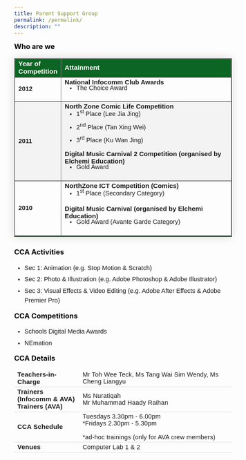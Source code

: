 ```yaml
---
title: Parent Support Group
permalink: /permalink/
description: ""
---
```


<h3 style="margin-top:10px;font-weight: bold;color:#000000">Who are we</h3>

<table style="border-collapse: collapse;margin: 25px 0;margin-top:5px;font-family: sans-serif;box-shadow: 0 0 20px rgba(0, 0, 0, 0.15);width:100%" border="1">
	
<thead style="background-color:#0C6523; font-weight: bold; font-size: 15.5px;">
	<tr>
			<td style="text-align:left;color:white;font-family:sans-serif;width:17%;">Year of <br>Competition</td>
			<td style="text-align:left;color:white;font-family:sans-serif;">Attainment</td>
		</tr>
	</thead>
	
<tbody>

<tr>
<td><strong style="font-family:sans-serif;font-size:14.5px;">2012</strong></td>
	<td><strong style="font-family:sans-serif;font-size:15px;">National Infocomm Club Awards</strong>
		<ul style="margin-top:-5px;">
			<li style="font-size:14.5px;margin-bottom:5px;font-family:sans-serif;line-height:1.5;">The Choice Award</li>
		</ul>
	</td>
</tr>
	
<tr style="background-color: #f3f3f3;">
<td><strong style="font-family:sans-serif;font-size:14.5px;">2011</strong></td>
	<td><strong style="font-family:sans-serif;font-size:15px;">North Zone Comic Life Competition</strong>
		<ul style="margin-top:-5px;">
			<li style="font-size:14.5px;margin-bottom:5px;font-family:sans-serif;line-height:1.5;">1<sup style="font-family:sans-serif;">st</sup> Place (Lee Jia Jing)</li>
         <li style="font-size:14.5px;margin-bottom:5px;font-family:sans-serif;line-height:1.5;">2<sup style="font-family:sans-serif;">nd</sup> Place (Tan Xing Wei)</li>
			<li style="font-size:14.5px;margin-bottom:-5px;font-family:sans-serif;line-height:1.5;">3<sup style="font-family:sans-serif;">rd</sup> Place (Ku Wan Jing)</li>
		</ul>
		<strong style="font-family:sans-serif;font-size:15px;">Digital Music Carnival 2 Competition (organised by Elchemi Education)</strong>
		<ul style="margin-top:-5px;">
			<li style="font-size:14.5px;margin-bottom:5px;font-family:sans-serif;line-height:1.5;">Gold Award</li>
		</ul>
	</td>
</tr>
	
<tr style="border-bottom: 2px solid #0C6523;">
<td><strong style="font-family:sans-serif;font-size:14.5px;">2010</strong></td>
	<td><strong style="font-family:sans-serif;font-size:15px;">NorthZone ICT Competition (Comics)</strong>
		<ul style="margin-top:-5px;">
			<li style="font-size:14.5px;margin-bottom:5px;font-family:sans-serif;line-height:1.5;">1<sup style="font-family:sans-serif;">st</sup> Place (Secondary Category)</li>
		</ul>
		<strong style="font-family:sans-serif;font-size:15px;">Digital Music Carnival (organised by Elchemi Education)</strong>
		<ul style="margin-top:-5px;">
			<li style="font-size:14.5px;margin-bottom:5px;font-family:sans-serif;line-height:1.5;">Gold Award (Avante Garde Category)</li>
		</ul>
	</td>
</tr>

</tbody>
</table>

<h3 style="margin-top:10px;font-weight: bold;color:#000000">CCA Activities</h3>

<ul style="margin-top:5px">
	<li style="font-size:14.5px; line-height:1.5 ;margin-top:5px; font-family:sans-serif;"> Sec 1: Animation (e.g. Stop Motion &amp; Scratch)</li>
<li style="font-size:14.5px; line-height:1.5 ;margin-top:5px; font-family:sans-serif;"> Sec 2: Photo &amp; Illustration (e.g. Adobe Photoshop &amp; Adobe Illustrator)</li>
<li style="font-size:14.5px; line-height:1.5 ;margin-top:5px; font-family:sans-serif;"> Sec 3: Visual Effects &amp; Video Editing (e.g. Adobe After Effects &amp; Adobe Premier Pro)</li>
	</ul>

<h3 style="margin-top:10px;font-weight: bold;color:#000000">CCA Competitions</h3>

<ul style="margin-top:5px">
	<li style="font-size:14.5px; line-height:1.5 ;margin-top:5px; font-family:sans-serif;"> Schools Digital Media Awards</li>
<li style="font-size:14.5px; line-height:1.5 ;margin-top:5px; font-family:sans-serif;"> NEmation</li>
	</ul>

<h3 style="margin-top:10px;font-weight: bold;color:#000000">CCA Details</h3>

<table style="width:100%;margin-top:5px;border-collapse: collapse;border: none;">
	<tbody style="border: none;">
<tr>
			<td style="font-weight: bold; font-size: 15px; border-bottom: 1px solid #dddddd;width:30%;font-family:sans-serif;letter-spacing:0.2px">Teachers-in-Charge</td>
			<td style="font-size: 14.5px; border-bottom: 1px solid #dddddd;font-family:sans-serif;letter-spacing:0.2px">Mr Toh Wee Teck, Ms Tang Wai Sim Wendy, Ms Cheng Liangyu</td>
		</tr>
		
<tr>
			<td style="font-weight: bold; font-size: 15px; border-bottom: 1px solid #dddddd;width:30%;font-family:sans-serif;letter-spacing:0.2px">Trainers (Infocomm &amp; AVA)<br>
Trainers (AVA)
</td>
			<td style="font-size: 14.5px; border-bottom: 1px solid #dddddd;font-family:sans-serif;letter-spacing:0.2px">Ms Nuratiqah<br> Mr Muhammad Haady Raihan </td>
		</tr>

<tr>
			<td style="font-weight: bold; font-size: 15px; border-bottom: 1px solid #dddddd;width:30%;font-family:sans-serif;letter-spacing:0.2px">CCA Schedule</td>
			<td style="font-size: 14.5px; border-bottom: 1px solid #dddddd;font-family:sans-serif;letter-spacing:0.2px">Tuesdays 3.30pm - 6.00pm<br>*Fridays 2.30pm - 5.30pm
<br><br>
*ad-hoc trainings (only for AVA crew members)
</td>
		</tr>
		
<tr>
			<td style="font-weight: bold; font-size: 15px; border-bottom: 1px solid #dddddd;width:30%;font-family:sans-serif;letter-spacing:0.2px">Venues</td>
			<td style="font-size: 14.5px; border-bottom: 1px solid #dddddd;font-family:sans-serif;letter-spacing:0.2px">Computer Lab 1 &amp; 2</td>
		</tr>
		
</tbody>
</table>